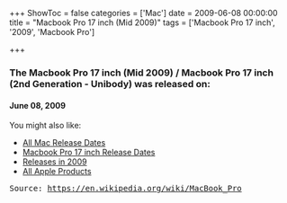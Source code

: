 +++
ShowToc = false
categories = ['Mac']
date = 2009-06-08 00:00:00
title = "Macbook Pro 17 inch (Mid 2009)"
tags = ['Macbook Pro 17 inch', '2009', 'Macbook Pro']

+++

### The Macbook Pro 17 inch (Mid 2009) / Macbook Pro 17 inch (2nd Generation - Unibody) was released on: 
#### June 08, 2009


<!--more-->


    
You might also like:

- [All Mac Release Dates](https://AppleReleaseDate.com/categories/mac/)
- [Macbook Pro 17 inch Release Dates](https://AppleReleaseDate.com/tags/macbook-pro-17-inch/)
- [Releases in 2009](https://AppleReleaseDate.com/tags/2009/)
- [All Apple Products](https://AppleReleaseDate.com/categories/)



<kbd> Source: https://en.wikipedia.org/wiki/MacBook_Pro</kbd>

